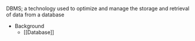 DBMS; a technology used to optimize and manage the storage and retrieval of data from a database

- Background
	- [[Database]]